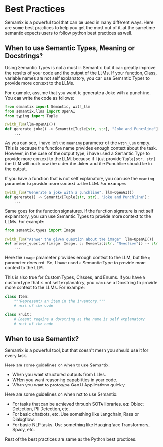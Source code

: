# Best Practices

Semantix is a powerful tool that can be used in many different ways. Here are some best practices to help you get the most out of it.
at the sametime semantix expects users to follow python best practices as well.

## When to use Semantic Types, Meaning or Docstrings?

Using Semantic Types is not a must in Semantix, but it can greatly improve the results of your code and the output of the LLMs. If your function, Class, variable names are not self explanatory, you can use Semantic Types to provide more context to the LLMs.

For example, assume that you want to generate a Joke with a punchline. You can write the code as follows:

```python
from semantix import Semantic, with_llm
from semantix.llms import OpenAI
from typing import Tuple

@with_llm(llm=OpenAI())
def generate_joke() -> Semantic[Tuple[str, str], "Joke and Punchline"]:
    ...
```

As you can see, i have left the `meaning` parameter of the `with_llm` empty. This is because the function name provides enough context about the task. However, in the case of the output type, i have used a Semantic Type to provide more context to the LLM. because if I just provide `Tuple[str, str]` the LLM will not know the order the Joker and the Punchline should be in the output.

If you have a function that is not self explanatory, you can use the `meaning` parameter to provide more context to the LLM. For example:

```python
@with_llm("Generate a joke with a punchline", llm=OpenAI())
def generate() -> Semantic[Tuple[str, str], "Joke and Punchline"]:
    ...
```

Same goes for the function signatures. If the function signature is not self explanatory, you can use Semantic Types to provide more context to the LLMs. For example:

```python
from semantix.types import Image

@with_llm("Asnwer the given question about the image", llm=OpenAI())
def answer_question(image: Image, q: Semantic[str, "Question"]) -> str:
    ...
```

Here the `image` parameter provides enough context to the LLM, but the `q` parameter does not. So, I have used a Semantic Type to provide more context to the LLM.

This is also true for Custom Types, Classes, and Enums. If you have a custom type that is not self explanatory, you can use a Docstring to provide more context to the LLMs. For example:

```python
class Item:
    """Represents an item in the inventory."""
    # rest of the code

class Fruit:
    # Doesnt require a docstring as the name is self explanatory
    # rest of the code
```

## When to use Semantix?

Semantix is a powerful tool, but that doesn't mean you should use it for every task.

Here are some guidelines on when to use Semantix:
- When you want structured outputs from LLMs.
- WHen you want reasoning capabilities in your code.
- When you want to prototype GenAI Applications quickly.

Here are some guidelines on when not to use Semantix:
- For tasks that can be achieved through SOTA libraries. eg: Object Detection, PII Detection, etc.
- For basic chatbots, etc. Use something like Langchain, Rasa or Dialogflow.
- For basic NLP tasks. Use something like Huggingface Transformers, Spacy, etc.

Rest of the best practices are same as the Python best practices.
